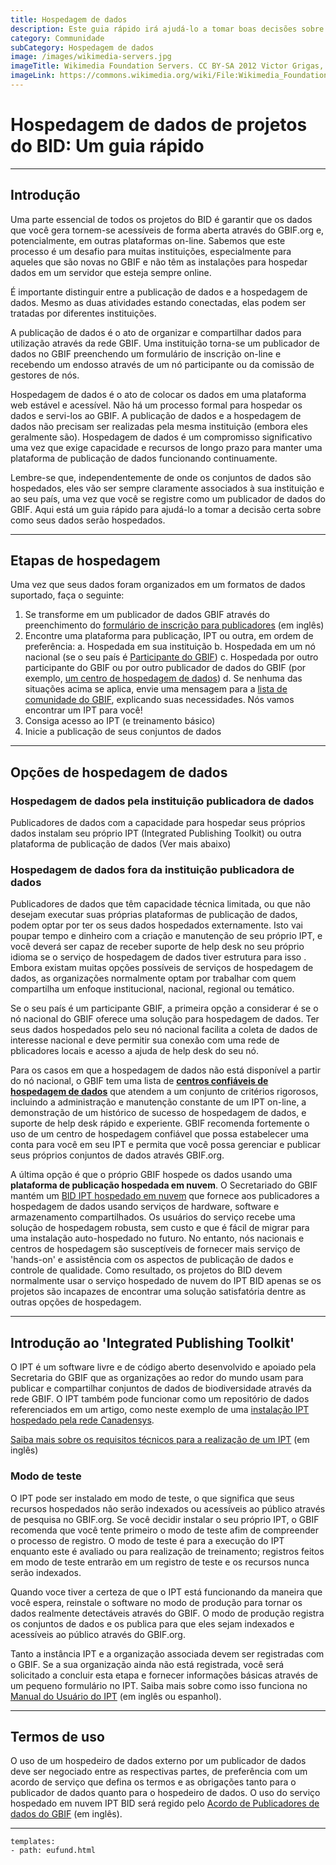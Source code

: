 ```yaml
---
title: Hospedagem de dados
description: Este guia rápido irá ajudá-lo a tomar boas decisões sobre como hospedar dados de seu projeto do BID 
category: Communidade
subCategory: Hospedagem de dados
image: /images/wikimedia-servers.jpg
imageTitle: Wikimedia Foundation Servers. CC BY-SA 2012 Victor Grigas, Wikimedia Foundation.
imageLink: https://commons.wikimedia.org/wiki/File:Wikimedia_Foundation_Servers-8055_13.jpg
---
```

# Hospedagem de dados de projetos do BID: Um guia rápido

<!-- toc -->
<!-- tocstop -->

-----------------------
## Introdução

Uma parte essencial de todos os projetos do BID é garantir que os dados que você gera tornem-se acessíveis de forma aberta através do GBIF.org e, potencialmente,  em outras plataformas on-line. Sabemos que este processo é um desafio para muitas instituições, especialmente para aqueles que são novas no GBIF e não têm as instalações para hospedar dados em um servidor que esteja sempre online.

É importante distinguir entre a publicação de dados e a hospedagem de dados. Mesmo as duas atividades estando conectadas, elas podem ser tratadas por diferentes instituições.

A publicação de dados é o ato de organizar e compartilhar dados para utilização através da rede GBIF. Uma instituição torna-se um publicador de dados no GBIF preenchendo um formulário de inscrição on-line e recebendo um endosso através de um nó participante ou da comissão de gestores de nós.

Hospedagem de dados é o ato de colocar os dados em uma plataforma web estável e acessível. Não há um processo formal para hospedar os dados e servi-los ao GBIF. A publicação de dados e a hospedagem de dados não precisam ser realizadas pela mesma instituição (embora eles geralmente são). Hospedagem de dados é um compromisso significativo uma vez que exige capacidade e recursos de longo prazo para manter uma plataforma de publicação de dados funcionando continuamente.

Lembre-se que, independentemente de onde os conjuntos de dados são hospedados, eles vão ser sempre claramente associados à sua instituição e ao seu país, uma vez que você se registre como um publicador de dados do GBIF. Aqui está um guia rápido para ajudá-lo a tomar a decisão certa sobre como seus dados serão hospedados. 

-----------

## Etapas de hospedagem

Uma vez que seus dados foram organizados em um formatos de dados suportado, faça o seguinte:
  
1. Se transforme em um publicador de dados GBIF através do preenchimento do [formulário de inscrição para publicadores](http://www.gbif.org/publishing-data/request-endorsement#/intro) (em inglês)
2. Encontre uma plataforma para publicação, IPT ou outra, em ordem de preferência:
    a. Hospedada em sua instituição
    b. Hospedada em um nó nacional (se o seu país é [Participante do GBIF](http://www.gbif.org/participation/participant-list))
    c. Hospedada por outro participante do GBIF ou por outro publicador de dados do GBIF (por exemplo, [um centro de hospedagem de dados](#centre))
    d. Se nenhuma das situações acima se aplica, envie uma mensagem para a [lista de comunidade do GBIF](mailto:bid-community@lists.gbif.org), explicando suas necessidades. Nós vamos encontrar um IPT para você!
3. Consiga acesso ao IPT (e treinamento básico)
4. Inicie a publicação de seus conjuntos de dados

-----------

## Opções de hospedagem de dados

### Hospedagem de dados pela instituição publicadora de dados

Publicadores de dados com a capacidade para hospedar seus próprios dados  instalam seu próprio IPT (Integrated Publishing Toolkit) ou outra plataforma de publicação de dados (<a name="ipt">Ver mais abaixo</a>) 

### Hospedagem de dados fora da instituição publicadora de dados  

Publicadores de dados que têm capacidade técnica limitada, ou que não desejam executar suas próprias plataformas de publicação de dados, podem optar por ter os seus dados hospedados  externamente. Isto vai poupar tempo e dinheiro com a criação e manutenção de seu próprio IPT, e você deverá ser capaz de receber suporte de help desk no seu próprio idioma se o serviço de hospedagem de dados tiver estrutura para isso . Embora existam muitas opções possíveis de serviços de hospedagem de dados, as organizações normalmente optam por trabalhar com quem compartilha um enfoque institucional, nacional, regional ou temático.

Se o seu país é um participante GBIF, a primeira opção a considerar é se o nó nacional do GBIF oferece uma solução para hospedagem de dados. Ter seus dados hospedados pelo seu nó nacional facilita a coleta de dados de interesse nacional e deve permitir sua conexão com uma rede de pblicadores locais e acesso a ajuda de help desk do seu nó.

Para os casos em que a hospedagem de dados não está disponível a partir do nó nacional, o GBIF tem uma lista de <a name="centre"></a>[**centros confiáveis de hospedagem de dados**](https://github.com/gbif/ipt/wiki/dataHostingCentres#data-hosting-centres) que atendem a um conjunto de critérios rigorosos, incluindo a administração e manutenção constante de um IPT on-line, a demonstração de um histórico de sucesso de hospedagem de dados, e suporte de help desk rápido e experiente. GBIF recomenda fortemente o uso de um centro de hospedagem confiável que possa estabelecer uma conta para você em seu IPT e permita que você possa gerenciar e publicar seus próprios conjuntos de dados através GBIF.org.

A última opção é que o próprio GBIF hospede os dados usando uma **plataforma de publicação hospedada em nuvem**. O Secretariado do GBIF mantém um  [BID IPT hospedado em nuvem](http://cloud.gbif.org/bid/about.do) que fornece aos publicadores a hospedagem de dados usando serviços de hardware, software e armazenamento compartilhados. Os usuários do serviço recebe uma solução de hospedagem robusta, sem custo e que é fácil de migrar para uma instalação auto-hospedado no futuro. No entanto, nós nacionais e centros de hospedagem são susceptíveis de fornecer mais serviço de 'hands-on' e assistência com os aspectos de publicação de dados e controle de qualidade. Como resultado, os projetos do BID devem normalmente usar o serviço hospedado de nuvem do IPT BID apenas se os projetos são incapazes de encontrar uma solução satisfatória dentre as outras opções de hospedagem.

-----------

## Introdução ao 'Integrated Publishing Toolkit'<a name="ipt"></a>

O IPT é um software livre e de código aberto desenvolvido e apoiado pela Secretaria do GBIF que as organizações ao redor do mundo usam para publicar e compartilhar conjuntos de dados de biodiversidade através da rede GBIF. O IPT também pode funcionar como um repositório de dados referenciados em um artigo, como neste exemplo de uma [instalação IPT hospedado pela rede Canadensys](http://data.canadensys.net/ipt).  

[Saiba mais sobre os requisitos técnicos para a realização de um IPT](https://github.com/gbif/ipt/wiki/IPT2ManualNotes.wiki#requirements) (em inglês)

### Modo de teste

O IPT pode ser instalado em modo de teste, o que significa que seus recursos hospedados não serão indexados ou acessíveis ao público através de pesquisa no GBIF.org. Se você decidir instalar o seu próprio IPT, o GBIF recomenda que você tente primeiro o modo de teste afim de compreender o processo de registro. O modo de teste é para a execução do IPT enquanto este é avaliado ou para realização de treinamento; registros feitos em modo de teste entrarão em um registro de teste e os recursos nunca serão indexados.

Quando voce tiver a certeza de que o IPT está funcionando da maneira que você espera, reinstale o software no modo de produção para tornar os dados realmente detectáveis através do GBIF. O modo de produção registra os conjuntos de dados e os publica para que eles sejam indexados e acessíveis ao público através do GBIF.org.

Tanto a instância IPT e a organização associada devem ser registradas com o GBIF. Se a sua organização ainda não está registrada, você será solicitado a concluir esta etapa e fornecer informações básicas através de um pequeno formulário no IPT. Saiba mais sobre como isso funciona no [Manual do Usuário do IPT](https://github.com/gbif/ipt/wiki/IPT2ManualNotes.wiki#configure-gbif-registration-options) (em inglês ou espanhol).

-----------

## Termos de uso
O uso de um hospedeiro de dados externo por um publicador de dados deve ser negociado entre as respectivas partes, de preferência com um acordo de serviço que defina os termos e as obrigações tanto para o publicador de dados quanto para o hospedeiro de dados. O uso do serviço hospedado em nuvem IPT BID será regido pelo [Acordo de Publicadores de dados do GBIF](http://www.gbif.org/terms/data-publisher) (em inglês). 

-----------

```styledYaml
templates:
- path: eufund.html
```
